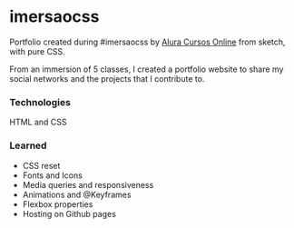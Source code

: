 # imersaocss
Portfolio created during #imersaocss by [Alura Cursos Online](https://www.alura.com.br/imersao-css/) from sketch, with pure CSS.
  
From an immersion of 5 classes, I created a portfolio website to share my social networks and the projects that I contribute to. 

### Technologies
HTML and CSS

### Learned  
- CSS reset  
- Fonts and Icons  
- Media queries and responsiveness  
- Animations and @Keyframes  
- Flexbox properties  
- Hosting on Github pages
